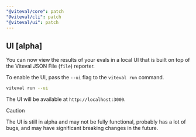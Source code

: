 ```yaml
---
"@viteval/core": patch
"@viteval/cli": patch
"@viteval/ui": patch
---
```


## UI [alpha]

You can now view the results of your evals in a local UI that is built on top of the Viteval JSON File (`file`) reporter.

To enable the UI, pass the `--ui` flag to the `viteval run` command.

```sh
viteval run --ui
```

The UI will be available at `http://localhost:3000`.

> [!CAUTION]
> The UI is still in alpha and may not be fully functional, probably has a lot of bugs, and may have significant breaking changes in the future.